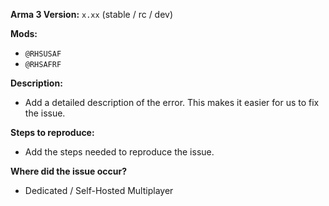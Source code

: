 **Arma 3 Version:** `x.xx` (stable / rc / dev)

**Mods:**
- `@RHSUSAF`
- `@RHSAFRF`

**Description:**
- Add a detailed description of the error. This makes it easier for us to fix the issue.

**Steps to reproduce:**
- Add the steps needed to reproduce the issue.

**Where did the issue occur?**
- Dedicated / Self-Hosted Multiplayer
